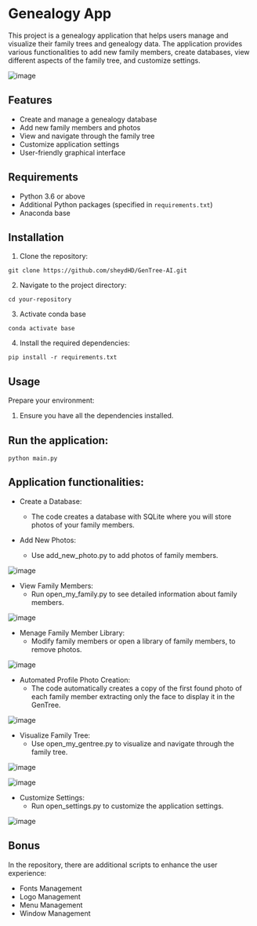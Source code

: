 # Genealogy App

This project is a genealogy application that helps users manage and visualize their family trees and genealogy data. The application provides various functionalities to add new family members, create databases, view different aspects of the family tree, and customize settings.

![image](https://github.com/sheydHD/GenTree-AI/assets/138871518/d9ff39db-62f8-4ead-bbb9-ba1e181fe935)

## Features

- Create and manage a genealogy database
- Add new family members and photos
- View and navigate through the family tree
- Customize application settings
- User-friendly graphical interface

## Requirements

- Python 3.6 or above
- Additional Python packages (specified in `requirements.txt`)
- Anaconda base 

## Installation

1. Clone the repository:
```
git clone https://github.com/sheydHD/GenTree-AI.git
```

2. Navigate to the project directory:
```
cd your-repository
```

3. Activate conda base 
```
conda activate base
```

4. Install the required dependencies:
```
pip install -r requirements.txt
```

## Usage

Prepare your environment:
1. Ensure you have all the dependencies installed.

## Run the application:
```
python main.py
```

## Application functionalities:
- Create a Database:
  - The code creates a database with SQLite where you will store photos of your family members.

- Add New Photos:
  - Use add_new_photo.py to add photos of family members.

![image](https://github.com/user-attachments/assets/ee4217cd-b4d6-4a73-90a5-f900a3894905)

- View Family Members:
  - Run open_my_family.py to see detailed information about family members.

![image](https://github.com/user-attachments/assets/75ce39c4-2570-434b-9ea1-95a0b3f3d889)

- Menage Family Member Library: 
  - Modify family members or open a library of family members, to remove photos.

![image](https://github.com/user-attachments/assets/d588d569-dc99-4596-a990-337cdf43fe98)

- Automated Profile Photo Creation:
  - The code automatically creates a copy of the first found photo of each family member extracting only the face to display it in the GenTree.

![image](https://github.com/user-attachments/assets/a8c1af78-d299-42ad-8f32-ae2374915614)

- Visualize Family Tree:
  - Use open_my_gentree.py to visualize and navigate through the family tree.

![image](https://github.com/sheydHD/GenTree-AI/assets/138871518/6b96cdff-dad5-44bb-ad1c-00606203e3b0)

![image](https://github.com/user-attachments/assets/02228d1c-b755-4227-af17-57de33f7ab52)

- Customize Settings:
  - Run open_settings.py to customize the application settings.

![image](https://github.com/sheydHD/GenTree-AI/assets/138871518/8b999bcb-9716-40ac-b687-ef78888e5d4d)

## Bonus
In the repository, there are additional scripts to enhance the user experience:
- Fonts Management
- Logo Management
- Menu Management
- Window Management

